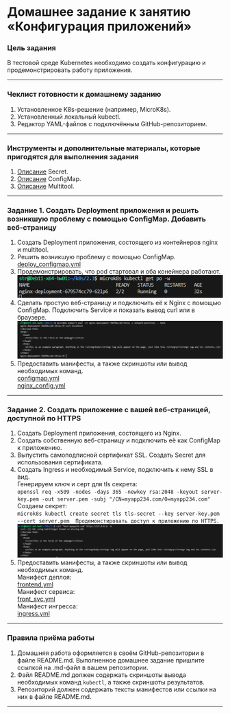 # Домашнее задание к занятию «Конфигурация приложений»

### Цель задания

В тестовой среде Kubernetes необходимо создать конфигурацию и продемонстрировать работу приложения.

------

### Чеклист готовности к домашнему заданию

1. Установленное K8s-решение (например, MicroK8s).
2. Установленный локальный kubectl.
3. Редактор YAML-файлов с подключённым GitHub-репозиторием.

------

### Инструменты и дополнительные материалы, которые пригодятся для выполнения задания

1. [Описание](https://kubernetes.io/docs/concepts/configuration/secret/) Secret.
2. [Описание](https://kubernetes.io/docs/concepts/configuration/configmap/) ConfigMap.
3. [Описание](https://github.com/wbitt/Network-MultiTool) Multitool.

------

### Задание 1. Создать Deployment приложения и решить возникшую проблему с помощью ConfigMap. Добавить веб-страницу

1. Создать Deployment приложения, состоящего из контейнеров nginx и multitool.
2. Решить возникшую проблему с помощью ConfigMap.  
[deploy_configmap.yml](https://github.com/Svalker1989/k8s/blob/master/2.3/deploy_configmap.yml)  
3. Продемонстрировать, что pod стартовал и оба конейнера работают.  
![1](https://github.com/Svalker1989/k8s/blob/master/2.3/1.png)  
4. Сделать простую веб-страницу и подключить её к Nginx с помощью ConfigMap. Подключить Service и показать вывод curl или в браузере.  
![2](https://github.com/Svalker1989/k8s/blob/master/2.3/2.png)  
6. Предоставить манифесты, а также скриншоты или вывод необходимых команд.  
[configmap.yml](https://github.com/Svalker1989/k8s/blob/master/2.3/configmap.yml)  
[nginx_config.yml](https://github.com/Svalker1989/k8s/blob/master/2.3/nginx_config.yml)  
------

### Задание 2. Создать приложение с вашей веб-страницей, доступной по HTTPS 

1. Создать Deployment приложения, состоящего из Nginx.
2. Создать собственную веб-страницу и подключить её как ConfigMap к приложению.
3. Выпустить самоподписной сертификат SSL. Создать Secret для использования сертификата.
4. Создать Ingress и необходимый Service, подключить к нему SSL в вид.  
Генерируем ключ и серт для tls секрета:  
`openssl req -x509 -nodes -days 365 -newkey rsa:2048 -keyout server-key.pem -out server.pem -subj "/CN=myapp234.com/O=myapp234.com"`  
Создаем секрет:  
`microk8s kubectl create secret tls tls-secret --key server-key.pem --cert server.pem 
Продемонстировать доступ к приложению по HTTPS.`  
![3](https://github.com/Svalker1989/k8s/blob/master/2.3/3.png)  
4. Предоставить манифесты, а также скриншоты или вывод необходимых команд.  
Манифест деплоя:  
[frontend.yml](https://github.com/Svalker1989/k8s/blob/master/2.3/frontend.yml)  
Манифест сервиса:  
[front_svc.yml](https://github.com/Svalker1989/k8s/blob/master/2.3/front_svc.yml)  
Манифест ингресса:  
[ingress.yml](https://github.com/Svalker1989/k8s/blob/master/2.3/ingress.yml) 
------

### Правила приёма работы

1. Домашняя работа оформляется в своём GitHub-репозитории в файле README.md. Выполненное домашнее задание пришлите ссылкой на .md-файл в вашем репозитории.
2. Файл README.md должен содержать скриншоты вывода необходимых команд `kubectl`, а также скриншоты результатов.
3. Репозиторий должен содержать тексты манифестов или ссылки на них в файле README.md.

------
